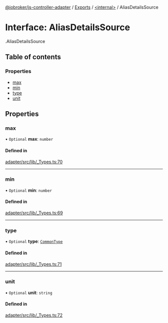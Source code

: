 [@iobroker/js-controller-adapter](../README.md) / [Exports](../modules.md) / [<internal\>](../modules/internal_.md) / AliasDetailsSource

# Interface: AliasDetailsSource

[<internal>](../modules/internal_.md).AliasDetailsSource

## Table of contents

### Properties

- [max](internal_.AliasDetailsSource.md#max)
- [min](internal_.AliasDetailsSource.md#min)
- [type](internal_.AliasDetailsSource.md#type)
- [unit](internal_.AliasDetailsSource.md#unit)

## Properties

### max

• `Optional` **max**: `number`

#### Defined in

[adapter/src/lib/_Types.ts:70](https://github.com/ioBroker/ioBroker.js-controller/blob/d8eef178/packages/adapter/src/lib/_Types.ts#L70)

___

### min

• `Optional` **min**: `number`

#### Defined in

[adapter/src/lib/_Types.ts:69](https://github.com/ioBroker/ioBroker.js-controller/blob/d8eef178/packages/adapter/src/lib/_Types.ts#L69)

___

### type

• `Optional` **type**: [`CommonType`](../modules/internal_.md#commontype)

#### Defined in

[adapter/src/lib/_Types.ts:71](https://github.com/ioBroker/ioBroker.js-controller/blob/d8eef178/packages/adapter/src/lib/_Types.ts#L71)

___

### unit

• `Optional` **unit**: `string`

#### Defined in

[adapter/src/lib/_Types.ts:72](https://github.com/ioBroker/ioBroker.js-controller/blob/d8eef178/packages/adapter/src/lib/_Types.ts#L72)

